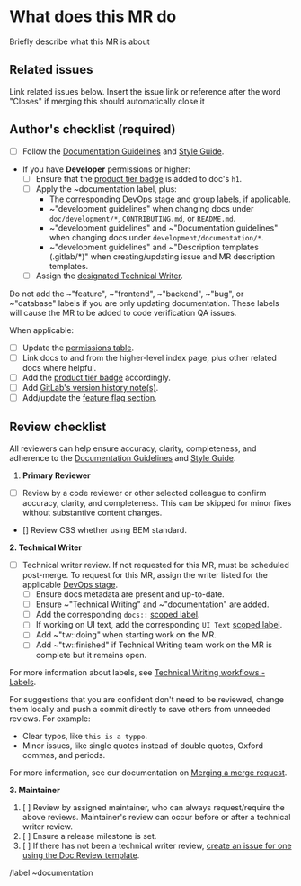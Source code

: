 <!-- Follow the documentation workflow https://docs.gitlab.com/ee/development/documentation/workflow.html -->
<!-- Additional information is located at https://docs.gitlab.com/ee/development/documentation/ -->
<!-- To find the designated Tech Writer for the stage/group, see https://about.gitlab.com/handbook/engineering/ux/technical-writing/#designated-technical-writers -->

<!-- Mention "documentation" or "docs" in the MR title -->
<!-- For changing documentation location use the "Change documentation location" template -->

# What does this MR do

<!-- Briefly describe what this MR is about. -->

Briefly describe what this MR is about

## Related issues

<!-- Link related issues below. Insert the issue link or reference after the word "Closes" if merging this should automatically close it. -->

Link related issues below. Insert the issue link or reference after the word "Closes" if merging this should automatically close it

## Author's checklist (required)

-   [ ] Follow the [Documentation Guidelines](https://docs.gitlab.com/ee/development/documentation/) and [Style Guide](https://docs.gitlab.com/ee/development/documentation/styleguide.html).
-   If you have **Developer** permissions or higher:
    -   [ ] Ensure that the [product tier badge](https://docs.gitlab.com/ee/development/documentation/styleguide.html#product-badges) is added to doc's `h1`.
    -   [ ] Apply the ~documentation label, plus:
        -   The corresponding DevOps stage and group labels, if applicable.
        -   ~"development guidelines" when changing docs under `doc/development/*`, `CONTRIBUTING.md`, or `README.md`.
        -   ~"development guidelines" and ~"Documentation guidelines" when changing docs under `development/documentation/*`.
        -   ~"development guidelines" and ~"Description templates (.gitlab/\*)" when creating/updating issue and MR description templates.
    -   [ ] Assign the [designated Technical Writer](https://about.gitlab.com/handbook/engineering/ux/technical-writing/#assignments).

Do not add the ~"feature", ~"frontend", ~"backend", ~"bug", or ~"database" labels if you are only updating documentation. These labels will cause the MR to be added to code verification QA issues.

When applicable:

-   [ ] Update the [permissions table](https://docs.gitlab.com/ee/user/permissions.html).
-   [ ] Link docs to and from the higher-level index page, plus other related docs where helpful.
-   [ ] Add the [product tier badge](https://docs.gitlab.com/ee/development/documentation/styleguide.html#product-badges) accordingly.
-   [ ] Add [GitLab's version history note(s)](https://docs.gitlab.com/ee/development/documentation/styleguide.html#text-for-documentation-requiring-version-text).
-   [ ] Add/update the [feature flag section](https://docs.gitlab.com/ee/development/documentation/feature_flags.html).

## Review checklist

All reviewers can help ensure accuracy, clarity, completeness, and adherence to the [Documentation Guidelines](https://docs.gitlab.com/ee/development/documentation/) and [Style Guide](https://docs.gitlab.com/ee/development/documentation/styleguide.html).

1. **Primary Reviewer**

-   [ ] Review by a code reviewer or other selected colleague to confirm accuracy, clarity, and completeness. This can be skipped for minor fixes without substantive content changes.

-   [] Review CSS whether using BEM standard.

**2. Technical Writer**

-   [ ] Technical writer review. If not requested for this MR, must be scheduled post-merge. To request for this MR, assign the writer listed for the applicable [DevOps stage](https://about.gitlab.com/handbook/product/product-categories/#devops-stages).
    -   [ ] Ensure docs metadata are present and up-to-date.
    -   [ ] Ensure ~"Technical Writing" and ~"documentation" are added.
    -   [ ] Add the corresponding `docs::` [scoped label](https://gitlab.com/groups/gitlab-org/-/labels?utf8=%E2%9C%93&subscribed=&search=docs%3A%3A).
    -   [ ] If working on UI text, add the corresponding `UI Text` [scoped label](https://gitlab.com/groups/gitlab-org/-/labels?utf8=%E2%9C%93&subscribed=&search=ui+text).
    -   [ ] Add ~"tw::doing" when starting work on the MR.
    -   [ ] Add ~"tw::finished" if Technical Writing team work on the MR is complete but it remains open.

For more information about labels, see [Technical Writing workflows - Labels](https://about.gitlab.com/handbook/engineering/ux/technical-writing/workflow/#labels).

For suggestions that you are confident don't need to be reviewed, change them locally
and push a commit directly to save others from unneeded reviews. For example:

-   Clear typos, like `this is a typpo`.
-   Minor issues, like single quotes instead of double quotes, Oxford commas, and periods.

For more information, see our documentation on [Merging a merge request](https://docs.gitlab.com/ee/development/code_review.html#merging-a-merge-request).

**3. Maintainer**

1. [ ] Review by assigned maintainer, who can always request/require the above reviews. Maintainer's review can occur before or after a technical writer review.
1. [ ] Ensure a release milestone is set.
1. [ ] If there has not been a technical writer review, [create an issue for one using the Doc Review template](https://gitlab.com/gitlab-org/gitlab/issues/new?issuable_template=Doc%20Review).

/label ~documentation
